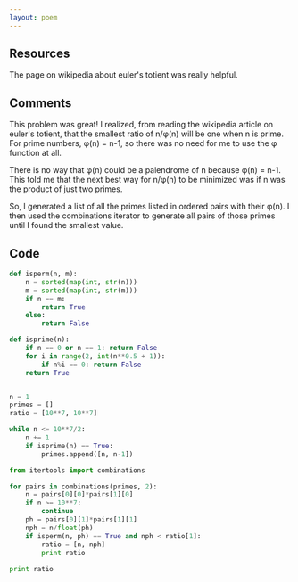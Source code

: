 ```yaml
---
layout: poem
---
```


## Resources

The page on wikipedia about euler's totient was really helpful.

## Comments

This problem was great! I realized, from reading the wikipedia article on
euler's totient, that the smallest ratio of n/&phi;(n) will be one when n is
prime. For prime numbers, &phi;(n) = n-1, so there was no need for me to use
the &phi; function at all. 

There is no way that &phi;(n) could be a palendrome of n because &phi;(n) =
n-1.  This told me that the next best way for n/&phi;(n) to be minimized was if
n was the product of just two primes.

So, I generated a list of all the primes listed in ordered pairs with their
&phi;(n). I then used the combinations iterator to generate all pairs of those
primes until I found the smallest value.

## Code

```python
def isperm(n, m):
	n = sorted(map(int, str(n)))
	m = sorted(map(int, str(m)))
	if n == m:
		return True
	else:
		return False

def isprime(n):
	if n == 0 or n == 1: return False
	for i in range(2, int(n**0.5 + 1)):
		if n%i == 0: return False
	return True


n = 1
primes = []
ratio = [10**7, 10**7]

while n <= 10**7/2:
	n += 1	
	if isprime(n) == True: 
		primes.append([n, n-1])

from itertools import combinations

for pairs in combinations(primes, 2):
	n = pairs[0][0]*pairs[1][0]
	if n >= 10**7:
		continue
	ph = pairs[0][1]*pairs[1][1]
	nph = n/float(ph)
	if isperm(n, ph) == True and nph < ratio[1]:
		ratio = [n, nph]
		print ratio
		
print ratio
```
